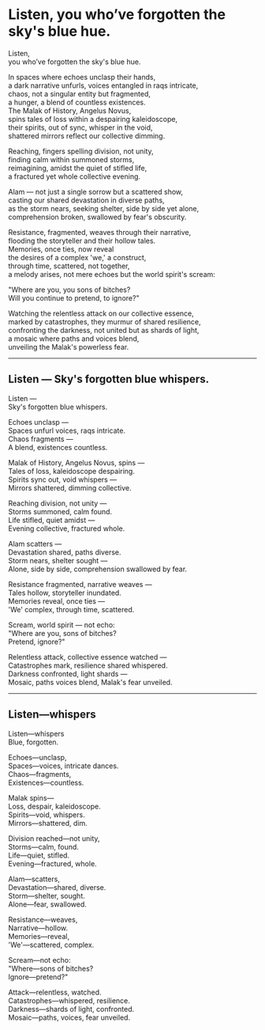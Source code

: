 # Listen, you who’ve forgotten the sky's blue hue.


Listen,  
you who’ve forgotten the sky's blue hue.

In spaces where echoes unclasp their hands,  
a dark narrative unfurls, voices entangled in raqs intricate,  
chaos, not a singular entity but fragmented,  
a hunger, a blend of countless existences.  
The Malak of History, Angelus Novus,  
spins tales of loss within a despairing kaleidoscope,  
their spirits, out of sync, whisper in the void,  
shattered mirrors reflect our collective dimming.

Reaching, fingers spelling division, not unity,  
finding calm within summoned storms,  
reimagining, amidst the quiet of stifled life,  
a fractured yet whole collective evening.

Alam — not just a single sorrow but a scattered show,  
casting our shared devastation in diverse paths,  
as the storm nears, seeking shelter, side by side yet alone,  
comprehension broken, swallowed by fear's obscurity.

Resistance, fragmented, weaves through their narrative,  
flooding the storyteller and their hollow tales.  
Memories, once ties, now reveal  
the desires of a complex 'we,' a construct,  
through time, scattered, not together,  
a melody arises, not mere echoes but the world spirit's scream:

"Where are you, you sons of bitches?  
Will you continue to pretend, to ignore?"

Watching the relentless attack on our collective essence,  
marked by catastrophes, they murmur of shared resilience,  
confronting the darkness, not united but as shards of light,  
a mosaic where paths and voices blend,  
unveiling the Malak's powerless fear.

---

## Listen —  Sky's forgotten blue whispers.

Listen —    
Sky's forgotten blue whispers.

Echoes unclasp —  
Spaces unfurl voices, raqs intricate.  
Chaos fragments —  
A blend, existences countless.  

Malak of History, Angelus Novus, spins —  
Tales of loss, kaleidoscope despairing.  
Spirits sync out, void whispers —  
Mirrors shattered, dimming collective.  

Reaching division, not unity —  
Storms summoned, calm found.  
Life stifled, quiet amidst —  
Evening collective, fractured whole.  

Alam scatters —  
Devastation shared, paths diverse.  
Storm nears, shelter sought —  
Alone, side by side, comprehension swallowed by fear.  

Resistance fragmented, narrative weaves —  
Tales hollow, storyteller inundated.  
Memories reveal, once ties —  
'We' complex, through time, scattered.  

Scream, world spirit — not echo:  
"Where are you, sons of bitches?  
Pretend, ignore?"  

Relentless attack, collective essence watched —  
Catastrophes mark, resilience shared whispered.  
Darkness confronted, light shards —  
Mosaic, paths voices blend, Malak's fear unveiled.

---

## Listen—whispers  

Listen—whispers  
Blue, forgotten.

Echoes—unclasp,  
Spaces—voices, intricate dances.  
Chaos—fragments,  
Existences—countless.

Malak spins—  
Loss, despair, kaleidoscope.  
Spirits—void, whispers.  
Mirrors—shattered, dim.

Division reached—not unity,  
Storms—calm, found.  
Life—quiet, stifled.  
Evening—fractured, whole.

Alam—scatters,  
Devastation—shared, diverse.  
Storm—shelter, sought.  
Alone—fear, swallowed.

Resistance—weaves,  
Narrative—hollow.  
Memories—reveal,  
'We'—scattered, complex.

Scream—not echo:  
"Where—sons of bitches?  
Ignore—pretend?"

Attack—relentless, watched.  
Catastrophes—whispered, resilience.  
Darkness—shards of light, confronted.  
Mosaic—paths, voices, fear unveiled.
